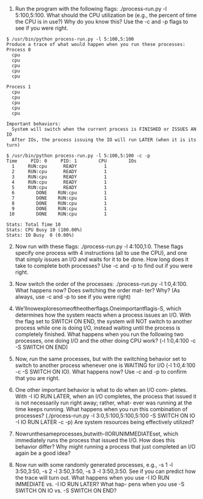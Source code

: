 1. Run the program with the following flags: ./process-run.py -l 5:100,5:100. What should the CPU utilization be (e.g., the percent of time the CPU is in use?) Why do you know this? Use the -c and -p flags to see if you were right.

```shell
$ /usr/bin/python process-run.py -l 5:100,5:100
Produce a trace of what would happen when you run these processes:
Process 0
  cpu
  cpu
  cpu
  cpu
  cpu

Process 1
  cpu
  cpu
  cpu
  cpu
  cpu

Important behaviors:
  System will switch when the current process is FINISHED or ISSUES AN IO
  After IOs, the process issuing the IO will run LATER (when it is its turn)

$ /usr/bin/python process-run.py -l 5:100,5:100 -c -p
Time     PID: 0     PID: 1        CPU        IOs
  1     RUN:cpu      READY          1
  2     RUN:cpu      READY          1
  3     RUN:cpu      READY          1
  4     RUN:cpu      READY          1
  5     RUN:cpu      READY          1
  6        DONE    RUN:cpu          1
  7        DONE    RUN:cpu          1
  8        DONE    RUN:cpu          1
  9        DONE    RUN:cpu          1
 10        DONE    RUN:cpu          1

Stats: Total Time 10
Stats: CPU Busy 10 (100.00%)
Stats: IO Busy  0 (0.00%)
```

2. Now run with these flags: ./process-run.py -l 4:100,1:0. These flags specify one process with 4 instructions (all to use the CPU), and one that simply issues an I/O and waits for it to be done. How long does it take to complete both processes? Use -c and -p to find out if you were right.


3. Now switch the order of the processes: ./process-run.py -l 1:0,4:100. What happens now? Does switching the order mat- ter? Why? (As always, use -c and -p to see if you were right)

4. We’llnowexploresomeoftheotherflags.Oneimportantflagis-S, which determines how the system reacts when a process issues an I/O. With the flag set to SWITCH ON END, the system will NOT switch to another process while one is doing I/O, instead waiting until the process is completely finished. What happens when you run the following two processes, one doing I/O and the other doing CPU work? (-l 1:0,4:100 -c -S SWITCH ON END)

5. Now, run the same processes, but with the switching behavior set to switch to another process whenever one is WAITING for I/O (-l 1:0,4:100 -c -S SWITCH ON IO). What happens now? Use -c and -p to confirm that you are right.

6. One other important behavior is what to do when an I/O com- pletes. With -I IO RUN LATER, when an I/O completes, the process that issued it is not necessarily run right away; rather, what- ever was running at the time keeps running. What happens when you run this combination of processes? (./process-run.py -l 3:0,5:100,5:100,5:100 -S SWITCH ON IO -I IO RUN LATER -c -p) Are system resources being effectively utilized?

7. Nowrunthesameprocesses,butwith-IIORUNIMMEDIATEset, which immediately runs the process that issued the I/O. How does this behavior differ? Why might running a process that just completed an I/O again be a good idea?

8. Now run with some randomly generated processes, e.g., -s 1 -l 3:50,3:50, -s 2 -l 3:50,3:50, -s 3 -l 3:50,3:50. See if you can predict how the trace will turn out. What happens when you use -I IO RUN IMMEDIATE vs. -I IO RUN LATER? What hap- pens when you use -S SWITCH ON IO vs. -S SWITCH ON END?
